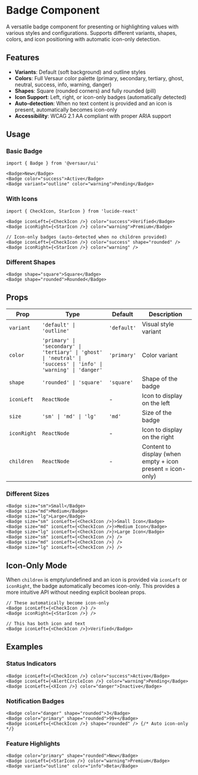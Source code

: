 # Badge Component

A versatile badge component for presenting or highlighting values with various styles and configurations. Supports different variants, shapes, colors, and icon positioning with automatic icon-only detection.

## Features

- **Variants**: Default (soft background) and outline styles
- **Colors**: Full Versaur color palette (primary, secondary, tertiary, ghost, neutral, success, info, warning, danger)
- **Shapes**: Square (rounded corners) and fully rounded (pill)
- **Icon Support**: Left, right, or icon-only badges (automatically detected)
- **Auto-detection**: When no text content is provided and an icon is present, automatically becomes icon-only
- **Accessibility**: WCAG 2.1 AA compliant with proper ARIA support

## Usage

### Basic Badge

```tsx
import { Badge } from '@versaur/ui'

<Badge>New</Badge>
<Badge color="success">Active</Badge>
<Badge variant="outline" color="warning">Pending</Badge>
```

### With Icons

```tsx
import { CheckIcon, StarIcon } from 'lucide-react'

<Badge iconLeft={<CheckIcon />} color="success">Verified</Badge>
<Badge iconRight={<StarIcon />} color="warning">Premium</Badge>

// Icon-only badges (auto-detected when no children provided)
<Badge iconLeft={<CheckIcon />} color="success" shape="rounded" />
<Badge iconRight={<StarIcon />} color="warning" />
```

### Different Shapes

```tsx
<Badge shape="square">Square</Badge>
<Badge shape="rounded">Rounded</Badge>
```

## Props

| Prop | Type | Default | Description |
|------|------|---------|-------------|
| `variant` | `'default' \| 'outline'` | `'default'` | Visual style variant |
| `color` | `'primary' \| 'secondary' \| 'tertiary' \| 'ghost' \| 'neutral' \| 'success' \| 'info' \| 'warning' \| 'danger'` | `'primary'` | Color variant |
| `shape` | `'rounded' \| 'square'` | `'square'` | Shape of the badge |
| `iconLeft` | `ReactNode` | - | Icon to display on the left |
| `size` | `'sm' \| 'md' \| 'lg'` | `'md'` | Size of the badge |
| `iconRight` | `ReactNode` | - | Icon to display on the right |
| `children` | `ReactNode` | - | Content to display (when empty + icon present = icon-only) |
### Different Sizes

```tsx
<Badge size="sm">Small</Badge>
<Badge size="md">Medium</Badge>
<Badge size="lg">Large</Badge>
<Badge size="sm" iconLeft={<CheckIcon />}>Small Icon</Badge>
<Badge size="md" iconLeft={<CheckIcon />}>Medium Icon</Badge>
<Badge size="lg" iconLeft={<CheckIcon />}>Large Icon</Badge>
<Badge size="sm" iconLeft={<CheckIcon />} />
<Badge size="md" iconLeft={<CheckIcon />} />
<Badge size="lg" iconLeft={<CheckIcon />} />
```

## Icon-Only Mode

When `children` is empty/undefined and an icon is provided via `iconLeft` or `iconRight`, the badge automatically becomes icon-only. This provides a more intuitive API without needing explicit boolean props.

```tsx
// These automatically become icon-only
<Badge iconLeft={<CheckIcon />} />
<Badge iconRight={<StarIcon />} />

// This has both icon and text
<Badge iconLeft={<CheckIcon />}>Verified</Badge>
```

## Examples

### Status Indicators

```tsx
<Badge iconLeft={<CheckIcon />} color="success">Active</Badge>
<Badge iconLeft={<AlertCircleIcon />} color="warning">Pending</Badge>
<Badge iconLeft={<XIcon />} color="danger">Inactive</Badge>
```

### Notification Badges

```tsx
<Badge color="danger" shape="rounded">3</Badge>
<Badge color="primary" shape="rounded">99+</Badge>
<Badge iconLeft={<CheckIcon />} shape="rounded" /> {/* Auto icon-only */}
```

### Feature Highlights

```tsx
<Badge color="primary" shape="rounded">New</Badge>
<Badge iconLeft={<StarIcon />} color="warning">Premium</Badge>
<Badge variant="outline" color="info">Beta</Badge>
```
